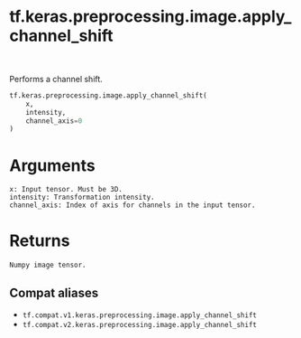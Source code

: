 <div itemscope itemtype="http://developers.google.com/ReferenceObject">
<meta itemprop="name" content="tf.keras.preprocessing.image.apply_channel_shift" />
<meta itemprop="path" content="Stable" />
</div>

# tf.keras.preprocessing.image.apply_channel_shift

<!-- Insert buttons and diff -->

<table class="tfo-notebook-buttons tfo-api" align="left">
</table>



Performs a channel shift.

``` python
tf.keras.preprocessing.image.apply_channel_shift(
    x,
    intensity,
    channel_axis=0
)
```



<!-- Placeholder for "Used in" -->

# Arguments
    x: Input tensor. Must be 3D.
    intensity: Transformation intensity.
    channel_axis: Index of axis for channels in the input tensor.

# Returns
    Numpy image tensor.

## Compat aliases

* `tf.compat.v1.keras.preprocessing.image.apply_channel_shift`
* `tf.compat.v2.keras.preprocessing.image.apply_channel_shift`

